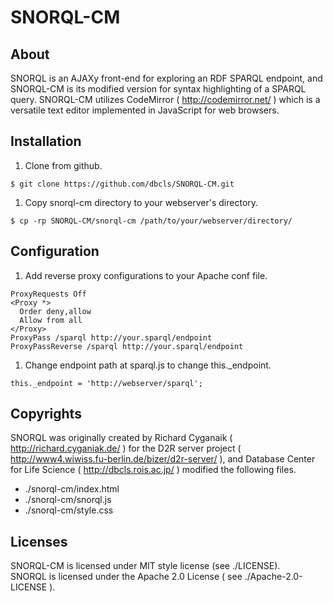 SNORQL-CM
=========

About
-----

SNORQL is an AJAXy front-end for exploring an RDF SPARQL endpoint, and SNORQL-CM is its modified version for syntax highlighting of a SPARQL query.
SNORQL-CM utilizes CodeMirror ( http://codemirror.net/ ) which is a versatile text editor implemented in JavaScript for web browsers.

Installation
------------

1. Clone from github.
  ```
  $ git clone https://github.com/dbcls/SNORQL-CM.git
  ```

1. Copy snorql-cm directory to your webserver's directory.
  ```
  $ cp -rp SNORQL-CM/snorql-cm /path/to/your/webserver/directory/
  ```

Configuration
-------------

1. Add reverse proxy configurations to your Apache conf file.
  ```
  ProxyRequests Off
  <Proxy *>
    Order deny,allow
    Allow from all 
  </Proxy>
  ProxyPass /sparql http://your.sparql/endpoint
  ProxyPassReverse /sparql http://your.sparql/endpoint
  ```

1. Change endpoint path at sparql.js to change this.\_endpoint.
  ```
  this._endpoint = 'http://webserver/sparql';
  ```

Copyrights
----------

SNORQL was originally created by Richard Cyganaik ( http://richard.cyganiak.de/ ) for the D2R server project ( http://www4.wiwiss.fu-berlin.de/bizer/d2r-server/ ), and Database Center for Life Science ( http://dbcls.rois.ac.jp/ ) modified the following files.  

 * ./snorql-cm/index.html
 * ./snorql-cm/snorql.js
 * ./snorql-cm/style.css 

Licenses
--------

SNORQL-CM is licensed under MIT style license (see ./LICENSE).  
SNORQL is licensed under the Apache 2.0 License ( see ./Apache-2.0-LICENSE ).  
